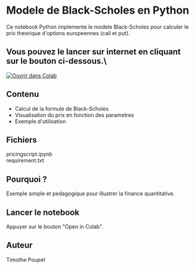 # Modele de Black-Scholes en Python

Ce notebook Python implemente le modele Black-Scholes pour calculer le prix theorique d'options europeennes (call et put).


## Vous pouvez le lancer sur internet en cliquant sur le bouton ci-dessous.\
[![Ouvrir dans Colab](https://colab.research.google.com/assets/colab-badge.svg)](https://colab.research.google.com/github/TimPoupet/pricing-blackscholes/blob/main/pricingscript.ipynb)


## Contenu
- Calcul de la formule de Black-Scholes
- Visualisation du prix en fonction des parametres
- Exemple d'utilisation

## Fichiers
pricingscript.ipynb\
requirement.txt

## Pourquoi ?
Exemple simple et pedagogique pour illustrer la finance quantitative.

## Lancer le notebook
Appuyer sur le bouton "Open in Colab".

## Auteur
Timothe Poupet

